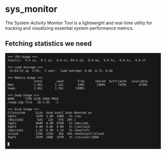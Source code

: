 # sys_monitor
The System Activity Monitor Tool is a lightweight and real-time utility for tracking and visualizing essential system performance metrics.

## Fetching statistics we need 
![Alt text](stats.png)
